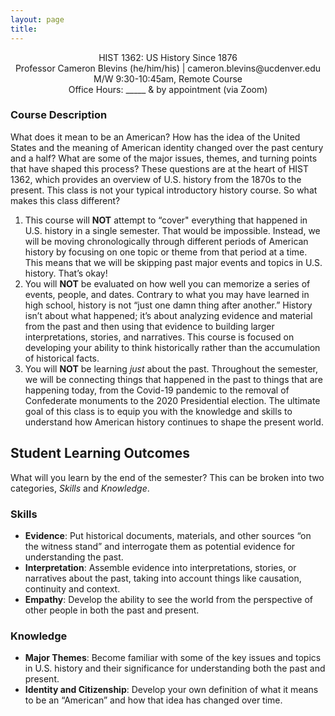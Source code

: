 ```yaml
---
layout: page
title:
---
```


<div style="text-align: center">
<p>
HIST 1362: US History Since 1876<br>
Professor Cameron Blevins (he/him/his) | cameron.blevins@ucdenver.edu<br>
M/W 9:30-10:45am, Remote Course<br>
Office Hours: _____ & by appointment (via Zoom)
</p>
</div>

### Course Description

What does it mean to be an American? How has the idea of the United States and the meaning of American identity changed over the past century and a half? What are some of the major issues, themes, and turning points that have shaped this process? These questions are at the heart of HIST 1362, which provides an overview of U.S. history from the 1870s to the present. This class is not your typical introductory history course. So what makes this class different?

1. This course will **NOT** attempt to “cover" everything that happened in U.S. history in a single semester. That would be impossible. Instead, we will be moving chronologically through different periods of American history by focusing on one topic or theme from that period at a time. This means that we will be skipping past major events and topics in U.S. history. That’s okay! 
2. You will **NOT** be evaluated on how well you can memorize a series of events, people, and dates. Contrary to what you may have learned in high school, history is not “just one damn thing after another.” History isn’t about what happened; it’s about analyzing evidence and material from the past and then using that evidence to building larger interpretations, stories, and narratives. This course is focused on developing your ability to think historically rather than the accumulation of historical facts.
3. You will **NOT** be learning *just* about the past. Throughout the semester, we will be connecting things that happened in the past to things that are happening today, from the Covid-19 pandemic to the removal of Confederate monuments to the 2020 Presidential election. The ultimate goal of this class is to equip you with the knowledge and skills to understand how American history continues to shape the present world. 

## Student Learning Outcomes

What will you learn by the end of the semester? This can be broken into two categories, *Skills* and *Knowledge*.

### Skills

- **Evidence**: Put historical documents, materials, and other sources “on the witness stand” and interrogate them as potential evidence for understanding the past.
- **Interpretation**: Assemble evidence into interpretations, stories, or narratives about the past, taking into account things like causation, continuity and context.
- **Empathy**: Develop the ability to see the world from the perspective of other people in both the past and present.

### Knowledge

- **Major Themes**: Become familiar with some of the key issues and topics in U.S. history and their significance for understanding both the past and present.
- **Identity and Citizenship**: Develop your own definition of what it means to be an “American” and how that idea has changed over time.